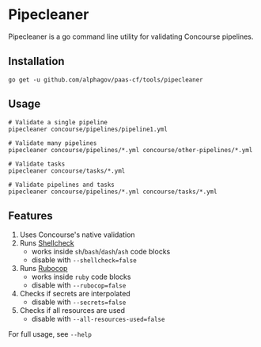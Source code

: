 # Pipecleaner

Pipecleaner is a go command line utility for validating Concourse pipelines.

## Installation

```
go get -u github.com/alphagov/paas-cf/tools/pipecleaner
```

## Usage

```
# Validate a single pipeline
pipecleaner concourse/pipelines/pipeline1.yml

# Validate many pipelines
pipecleaner concourse/pipelines/*.yml concourse/other-pipelines/*.yml

# Validate tasks
pipecleaner concourse/tasks/*.yml

# Validate pipelines and tasks
pipecleaner concourse/pipelines/*.yml concourse/tasks/*.yml
```

## Features

1. Uses Concourse's native validation
1. Runs [Shellcheck](https://www.shellcheck.net/)
    - works inside `sh`/`bash`/`dash`/`ash` code blocks
    - disable with `--shellcheck=false`
1. Runs [Rubocop](https://www.rubocop.org/en/stable/)
    - works inside `ruby` code blocks
    - disable with `--rubocop=false`
1. Checks if secrets are interpolated
    - disable with `--secrets=false`
1. Checks if all resources are used
    - disable with `--all-resources-used=false`

For full usage, see `--help`
